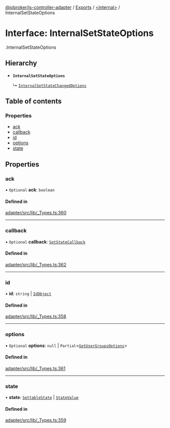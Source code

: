 [@iobroker/js-controller-adapter](../README.md) / [Exports](../modules.md) / [<internal\>](../modules/internal_.md) / InternalSetStateOptions

# Interface: InternalSetStateOptions

[<internal>](../modules/internal_.md).InternalSetStateOptions

## Hierarchy

- **`InternalSetStateOptions`**

  ↳ [`InternalSetStateChangedOptions`](internal_.InternalSetStateChangedOptions.md)

## Table of contents

### Properties

- [ack](internal_.InternalSetStateOptions.md#ack)
- [callback](internal_.InternalSetStateOptions.md#callback)
- [id](internal_.InternalSetStateOptions.md#id)
- [options](internal_.InternalSetStateOptions.md#options)
- [state](internal_.InternalSetStateOptions.md#state)

## Properties

### ack

• `Optional` **ack**: `boolean`

#### Defined in

[adapter/src/lib/_Types.ts:360](https://github.com/ioBroker/ioBroker.js-controller/blob/c590b2a5/packages/adapter/src/lib/_Types.ts#L360)

___

### callback

• `Optional` **callback**: [`SetStateCallback`](../modules/internal_.md#setstatecallback)

#### Defined in

[adapter/src/lib/_Types.ts:362](https://github.com/ioBroker/ioBroker.js-controller/blob/c590b2a5/packages/adapter/src/lib/_Types.ts#L362)

___

### id

• **id**: `string` \| [`IdObject`](internal_.IdObject.md)

#### Defined in

[adapter/src/lib/_Types.ts:358](https://github.com/ioBroker/ioBroker.js-controller/blob/c590b2a5/packages/adapter/src/lib/_Types.ts#L358)

___

### options

• `Optional` **options**: ``null`` \| `Partial`<[`GetUserGroupsOptions`](internal_.GetUserGroupsOptions.md)\>

#### Defined in

[adapter/src/lib/_Types.ts:361](https://github.com/ioBroker/ioBroker.js-controller/blob/c590b2a5/packages/adapter/src/lib/_Types.ts#L361)

___

### state

• **state**: [`SettableState`](../modules/internal_.md#settablestate) \| [`StateValue`](../modules/internal_.md#statevalue)

#### Defined in

[adapter/src/lib/_Types.ts:359](https://github.com/ioBroker/ioBroker.js-controller/blob/c590b2a5/packages/adapter/src/lib/_Types.ts#L359)
